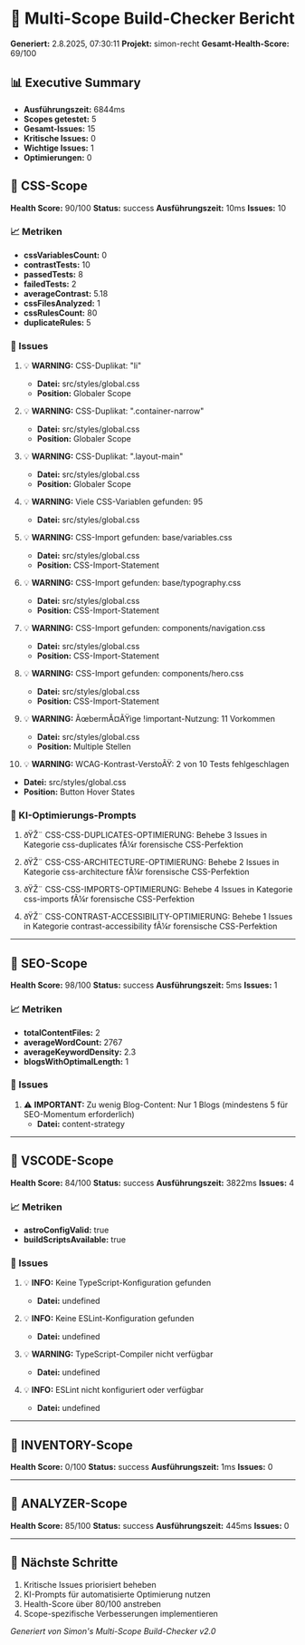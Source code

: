 # 🚀 Multi-Scope Build-Checker Bericht

**Generiert:** 2.8.2025, 07:30:11
**Projekt:** simon-recht
**Gesamt-Health-Score:** 69/100

## 📊 Executive Summary

- **Ausführungszeit:** 6844ms
- **Scopes getestet:** 5
- **Gesamt-Issues:** 15
- **Kritische Issues:** 0
- **Wichtige Issues:** 1
- **Optimierungen:** 0

## 🎯 CSS-Scope

**Health Score:** 90/100
**Status:** success
**Ausführungszeit:** 10ms
**Issues:** 10

### 📈 Metriken

- **cssVariablesCount:** 0
- **contrastTests:** 10
- **passedTests:** 8
- **failedTests:** 2
- **averageContrast:** 5.18
- **cssFilesAnalyzed:** 1
- **cssRulesCount:** 80
- **duplicateRules:** 5

### 🚨 Issues

1. 💡 **WARNING:** CSS-Duplikat: "li"
   - **Datei:** src/styles/global.css
   - **Position:** Globaler Scope

2. 💡 **WARNING:** CSS-Duplikat: ".container-narrow"
   - **Datei:** src/styles/global.css
   - **Position:** Globaler Scope

3. 💡 **WARNING:** CSS-Duplikat: ".layout-main"
   - **Datei:** src/styles/global.css
   - **Position:** Globaler Scope

4. 💡 **WARNING:** Viele CSS-Variablen gefunden: 95
   - **Datei:** src/styles/global.css

5. 💡 **WARNING:** CSS-Import gefunden: base/variables.css
   - **Datei:** src/styles/global.css
   - **Position:** CSS-Import-Statement

6. 💡 **WARNING:** CSS-Import gefunden: base/typography.css
   - **Datei:** src/styles/global.css
   - **Position:** CSS-Import-Statement

7. 💡 **WARNING:** CSS-Import gefunden: components/navigation.css
   - **Datei:** src/styles/global.css
   - **Position:** CSS-Import-Statement

8. 💡 **WARNING:** CSS-Import gefunden: components/hero.css
   - **Datei:** src/styles/global.css
   - **Position:** CSS-Import-Statement

9. 💡 **WARNING:** ÃœbermÃ¤ÃŸige !important-Nutzung: 11 Vorkommen
   - **Datei:** src/styles/global.css
   - **Position:** Multiple Stellen

10. 💡 **WARNING:** WCAG-Kontrast-VerstoÃŸ: 2 von 10 Tests fehlgeschlagen
   - **Datei:** src/styles/global.css
   - **Position:** Button Hover States

### 🤖 KI-Optimierungs-Prompts

1. ðŸŽ¨ CSS-CSS-DUPLICATES-OPTIMIERUNG: Behebe 3 Issues in Kategorie css-duplicates fÃ¼r forensische CSS-Perfektion

2. ðŸŽ¨ CSS-CSS-ARCHITECTURE-OPTIMIERUNG: Behebe 2 Issues in Kategorie css-architecture fÃ¼r forensische CSS-Perfektion

3. ðŸŽ¨ CSS-CSS-IMPORTS-OPTIMIERUNG: Behebe 4 Issues in Kategorie css-imports fÃ¼r forensische CSS-Perfektion

4. ðŸŽ¨ CSS-CONTRAST-ACCESSIBILITY-OPTIMIERUNG: Behebe 1 Issues in Kategorie contrast-accessibility fÃ¼r forensische CSS-Perfektion

---

## 🎯 SEO-Scope

**Health Score:** 98/100
**Status:** success
**Ausführungszeit:** 5ms
**Issues:** 1

### 📈 Metriken

- **totalContentFiles:** 2
- **averageWordCount:** 2767
- **averageKeywordDensity:** 2.3
- **blogsWithOptimalLength:** 1

### 🚨 Issues

1. ⚠️ **IMPORTANT:** Zu wenig Blog-Content: Nur 1 Blogs (mindestens 5 für SEO-Momentum erforderlich)
   - **Datei:** content-strategy

---

## 🎯 VSCODE-Scope

**Health Score:** 84/100
**Status:** success
**Ausführungszeit:** 3822ms
**Issues:** 4

### 📈 Metriken

- **astroConfigValid:** true
- **buildScriptsAvailable:** true

### 🚨 Issues

1. 💡 **INFO:** Keine TypeScript-Konfiguration gefunden
   - **Datei:** undefined

2. 💡 **INFO:** Keine ESLint-Konfiguration gefunden
   - **Datei:** undefined

3. 💡 **WARNING:** TypeScript-Compiler nicht verfügbar
   - **Datei:** undefined

4. 💡 **INFO:** ESLint nicht konfiguriert oder verfügbar
   - **Datei:** undefined

---

## 🎯 INVENTORY-Scope

**Health Score:** 0/100
**Status:** success
**Ausführungszeit:** 1ms
**Issues:** 0

---

## 🎯 ANALYZER-Scope

**Health Score:** 85/100
**Status:** success
**Ausführungszeit:** 445ms
**Issues:** 0

---

## 🔗 Nächste Schritte

1. Kritische Issues priorisiert beheben
2. KI-Prompts für automatisierte Optimierung nutzen
3. Health-Score über 80/100 anstreben
4. Scope-spezifische Verbesserungen implementieren

*Generiert von Simon's Multi-Scope Build-Checker v2.0*
